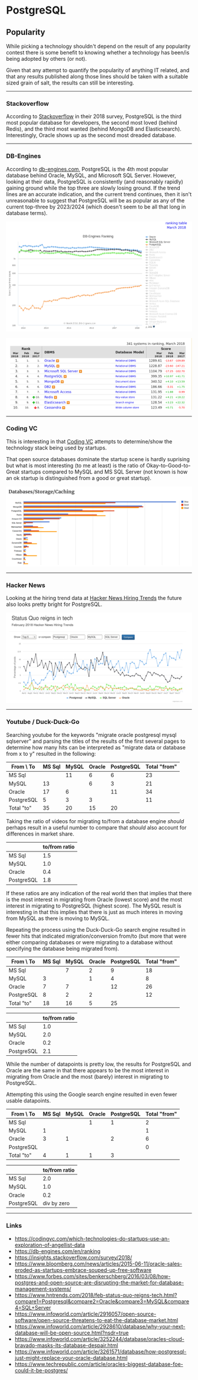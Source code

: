 # PostgreSQL

## Popularity

While picking a technology shouldn't depend on the result of any
popularity contest there is some benefit to knowing whether a
technology has been/is being adopted by others (or not).

Given that any attempt to quantify the popularity of anything IT
related, and that any results published along those lines should be
taken with a suitable sized grain of salt, the results can still be
interesting.

----

### Stackoverflow

According to
[Stackoverflow](https://insights.stackoverflow.com/survey/2018/) in
their 2018 survey, PostgreSQL is the third most popular database for
developers, the second most loved (behind Redis), and the third most
wanted (behind MongoDB and Elasticsearch). Interestingly, Oracle shows
up as the second most dreaded database.

----

### DB-Engines

According to [db-engines.com](https://db-engines.com/en/ranking),
PostgreSQL is the 4th most popular database behind Oracle, MySQL, and
Microsoft SQL Server. However, looking at their data, PostgreSQL is
consistently (and reasonably rapidly) gaining ground while the top
three are slowly losing ground. If the trend lines are an accurate
indication, and the current trend continues, then it isn't unreasonable
to suggest that PostgreSQL will be as popular as any of the current
top-three by 2023/2024 (which doesn't seem to be all that long in
database terms).

![db-engines.com graph](db-engines_2018-03_graph.png)

![db-engines.com table](db-engines_2018-03_table.png)

----

### Coding VC

This is interesting in that
[Coding VC](https://codingvc.com/which-technologies-do-startups-use-an-exploration-of-angellist-data)
attempts to determine/show the technology stack being used by startups.

That open source databases dominate the startup scene is hardly
suprising but what is most interesting (to me at least) is the ratio of
Okay-to-Good-to-Great startups compared to MySQL and MS SQL Server (not
known is how an ok startup is distinguished from a good or great
startup).

![codingvc.com graph](codingvc_2014-08_graph.png)

----

### Hacker News

Looking at the hiring trend data at
[Hacker News Hiring Trends](https://www.hntrends.com/2018/feb-status-quo-reigns-tech.html?compare1=Postgresql&compare2=Oracle&compare3=MySQL&compare4=SQL+Server)
the future also looks pretty bright for PostgreSQL.

![hntrends.com graph](hntrends-2018-02.png)

----

### Youtube / Duck-Duck-Go

Searching youtube for the keywords "migrate oracle postgresql mysql
sqlserver" and parsing the titles of the results of the first several
pages to determine how many hits can be interpreted as
"migrate data or database from x to y" resulted in the following:

 | From \\ To   | MS Sql | MySQL | Oracle | PostgreSQL | Total "from" |
 | ------------ | ------ | ----- | ------ | ---------- | ------------ |
 | MS Sql       |        | 11    |  6     |  6         | 23           |
 | MySQL        | 13     |       |  6     |  3         | 21           |
 | Oracle       | 17     |  6    |        | 11         | 34           |
 | PostgreSQL   |  5     |  3    |  3     |            | 11           |
 | Total "to"   | 35     | 20    |  15    | 20         |              |

Taking the ratio of videos for migrating to/from a database engine
*should* perhaps result in a useful number to compare that *should* also
account for differences in market share.

 |              | to/from ratio |
 | ------------ | ------------- |
 | MS Sql       | 1.5           |
 | MySQL        | 1.0           |
 | Oracle       | 0.4           |
 | PostgreSQL   | 1.8           |

If these ratios are any indication of the real world then that implies
that there is the most interest in migrating from Oracle (lowest score)
and the most interest in migrating to PostgreSQL (highest score). The
MySQL result is interesting in that this implies that there is just as
much interes in moving from MySQL as there is moving to MySQL.

Repeating the process using the Duck-Duck-Go search engine resulted in
fewer hits that indicated migration/conversion from/to (but more that
were either comparing databases or were migrating to a database without
specifying the database being migrated from).

 | From \\ To   | MS Sql | MySQL | Oracle | PostgreSQL | Total "from" |
 | ------------ | ------ | ----- | ------ | ---------- | ------------ |
 | MS Sql       |        |  7    |  2     |  9         | 18           |
 | MySQL        |  3     |       |  1     |  4         |  8           |
 | Oracle       |  7     |  7    |        | 12         | 26           |
 | PostgreSQL   |  8     |  2    |  2     |            | 12           |
 | Total "to"   | 18     | 16    |  5     | 25         |              |

 |              | to/from ratio |
 | ------------ | ------------- |
 | MS Sql       | 1.0           |
 | MySQL        | 2.0           |
 | Oracle       | 0.2           |
 | PostgreSQL   | 2.1           |

While the number of datapoints is pretty low, the results for
PostgreSQL and Oracle are the same in that there appears to be the most
interest in migrating from Oracle and the most (barely) interest in
migrating to PostgreSQL.

Attempting this using the Google search engine resulted in even fewer
usable datapoints.

 | From \\ To   | MS Sql | MySQL | Oracle | PostgreSQL | Total "from" |
 | ------------ | ------ | ----- | ------ | ---------- | ------------ |
 | MS Sql       |        |       |  1     |  1         |  2           |
 | MySQL        |  1     |       |        |            |  1           |
 | Oracle       |  3     |  1    |        |  2         |  6           |
 | PostgreSQL   |        |       |        |            |  0           |
 | Total "to"   |  4     |  1    |  1     |  3         |              |

 |              | to/from ratio |
 | ------------ | ------------- |
 | MS Sql       | 2.0           |
 | MySQL        | 1.0           |
 | Oracle       | 0.2           |
 | PostgreSQL   | div by zero   |

----

### Links

 * https://codingvc.com/which-technologies-do-startups-use-an-exploration-of-angellist-data
 * https://db-engines.com/en/ranking
 * https://insights.stackoverflow.com/survey/2018/
 * https://www.bloomberg.com/news/articles/2015-06-11/oracle-sales-eroded-as-startups-embrace-souped-up-free-software
 * https://www.forbes.com/sites/benkerschberg/2016/03/08/how-postgres-and-open-source-are-disrupting-the-market-for-database-management-systems/
 * https://www.hntrends.com/2018/feb-status-quo-reigns-tech.html?compare1=Postgresql&compare2=Oracle&compare3=MySQL&compare4=SQL+Server
 * https://www.infoworld.com/article/2916057/open-source-software/open-source-threatens-to-eat-the-database-market.html
 * https://www.infoworld.com/article/2928610/database/why-your-next-database-will-be-open-source.html?nsdr=true
 * https://www.infoworld.com/article/3252244/database/oracles-cloud-bravado-masks-its-database-despair.html
 * https://www.infoworld.com/article/3261571/database/how-postgresql-just-might-replace-your-oracle-database.html
 * https://www.techrepublic.com/article/oracles-biggest-database-foe-could-it-be-postgres/
